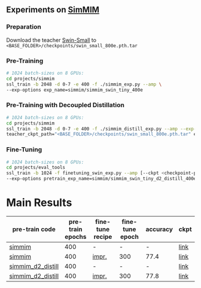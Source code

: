 ## Experiments on [SimMIM](https://arxiv.org/abs/2111.09886)

### Preparation
Download the teacher [Swin-Small](https://drive.google.com/file/d/152Z_pjzwguIxpKs2TEzRj7Lau0T7RKys/view?usp=drive_link) to `<BASE_FOLDER>/checkpoints/swin_small_800e.pth.tar`

### Pre-Training
```bash
# 1024 batch-sizes on 8 GPUs:
cd projects/simmim
ssl_train -b 2048 -d 0-7 -e 400 -f ./simmim_exp.py --amp \
--exp-options exp_name=simmim/simmim_swin_tiny_400e
```

### Pre-Training with Decoupled Distillation
```bash
# 1024 batch-sizes on 8 GPUs:
cd projects/simmim
ssl_train -b 2048 -d 0-7 -e 400 -f ./simmim_distill_exp.py --amp --exp-options \
teacher_ckpt_path="<BASE_FOLDER>/checkpoints/swin_small_800e.pth.tar" exp_name=simmim/simmim_swin_tiny_d2_distill_400e
```

### Fine-Tuning
```bash
# 1024 batch-sizes on 8 GPUs:
cd projects/eval_tools
ssl_train -b 1024 -f finetuning_swin_exp.py --amp [--ckpt <checkpoint-path>] \
--exp-options pretrain_exp_name=simmim/simmim_swin_tiny_d2_distill_400e
```

# Main Results
|pre-train code |pre-train</br> epochs| fine-tune recipe | fine-tune epoch | accuracy | ckpt |
|---|---|---|---|---|---|
| [simmim](simmim_exp.py) | 400 | - | - | - | [link](https://drive.google.com/file/d/1biTTlfMau8XFmmysIaqwcqDER8iKDP-K/view?usp=sharing) |
| [simmim](simmim_exp.py) | 400 | [impr.](../eval_tools/finetuning_swin_exp.py) | 300 | 77.4 | [link](https://drive.google.com/file/d/1zs6pnnoN5hZcBSZrSKlwVXJhHpNI312g/view?usp=sharing) |
| [simmim_d2_distill](simmim_distill_exp.py) | 400 | - | - | - | [link](https://drive.google.com/file/d/1ocdF-sXwhiWjPLx3uTaej65arPJApFYA/view?usp=sharing) |
| [simmim_d2_distill](simmim_distill_exp.py) | 400 | [impr.](../eval_tools/finetuning_swin_exp.py) | 300 | 77.8 | [link](https://drive.google.com/file/d/1ywSSfR3o7vfuPpk-MfAJDSzvw-0HI5Fl/view?usp=sharing) |
